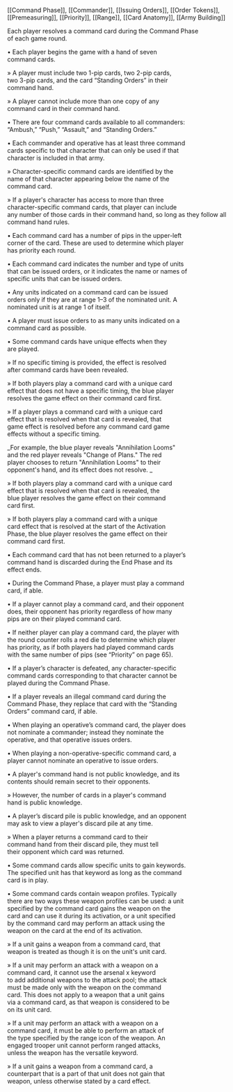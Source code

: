 [[Command Phase]], [[Commander]], [[Issuing Orders]], [[Order Tokens]], [[Premeasuring]], [[Priority]], [[Range]], [[Card Anatomy]], [[Army Building]]

Each player resolves a command card during the Command Phase  
of each game round.  

• Each player begins the game with a hand of seven  
command cards.  

» A player must include two 1-pip cards, two 2-pip cards,  
two 3-pip cards, and the card “Standing Orders” in their  
command hand.  

» A player cannot include more than one copy of any  
command card in their command hand.


• There are four command cards available to all commanders:  
“Ambush,” “Push,” “Assault,” and “Standing Orders.”  


• Each commander and operative has at least three command  
cards specific to that character that can only be used if that  
character is included in that army.  

» Character-specific command cards are identified by the  
name of that character appearing below the name of the  
command card.  

» If a player's character has access to more than three  
character-specific command cards, that player can include  
any number of those cards in their command hand, so long
as they follow all command hand rules.


• Each command card has a number of pips in the upper-left  
corner of the card. These are used to determine which player  
has priority each round.  


• Each command card indicates the number and type of units  
that can be issued orders, or it indicates the name or names of  
specific units that can be issued orders.  


• Any units indicated on a command card can be issued  
orders only if they are at range 1–3 of the nominated unit. A  
nominated unit is at range 1 of itself.  


• A player must issue orders to as many units indicated on a  
command card as possible.  


• Some command cards have unique effects when they  
are played.  

» If no specific timing is provided, the effect is resolved  
after command cards have been revealed.  

» If both players play a command card with a unique card  
effect that does not have a specific timing, the blue player  
resolves the game effect on their command card first.  

» If a player plays a command card with a unique card  
effect that is resolved when that card is revealed, that  
game effect is resolved before any command card game  
effects without a specific timing.  

_For example, the blue player reveals "Annihilation Looms"  
and the red player reveals "Change of Plans." The red  
player chooses to return "Annihilation Looms" to their  
opponent's hand, and its effect does not resolve. _ 

» If both players play a command card with a unique card  
effect that is resolved when that card is revealed, the  
blue player resolves the game effect on their command  
card first.  

» If both players play a command card with a unique  
card effect that is resolved at the start of the Activation  
Phase, the blue player resolves the game effect on their  
command card first.


• Each command card that has not been returned to a player’s  
command hand is discarded during the End Phase and its  
effect ends.  


• During the Command Phase, a player must play a command  
card, if able.  


• If a player cannot play a command card, and their opponent  
does, their opponent has priority regardless of how many  
pips are on their played command card.  


• If neither player can play a command card, the player with  
the round counter rolls a red die to determine which player  
has priority, as if both players had played command cards  
with the same number of pips (see “Priority” on page 65).  


• If a player’s character is defeated, any character-specific  
command cards corresponding to that character cannot be  
played during the Command Phase.  


• If a player reveals an illegal command card during the  
Command Phase, they replace that card with the “Standing  
Orders” command card, if able.  


• When playing an operative’s command card, the player does  
not nominate a commander; instead they nominate the  
operative, and that operative issues orders.  


• When playing a non-operative-specific command card, a  
player cannot nominate an operative to issue orders. 


• A player's command hand is not public knowledge, and its  
contents should remain secret to their opponents.  

» However, the number of cards in a player's command  
hand is public knowledge.  


• A player’s discard pile is public knowledge, and an opponent  
may ask to view a player's discard pile at any time.  

» When a player returns a command card to their  
command hand from their discard pile, they must tell  
their opponent which card was returned.  


• Some command cards allow specific units to gain keywords.  
The specified unit has that keyword as long as the command  
card is in play.


• Some command cards contain weapon profiles. Typically  
there are two ways these weapon profiles can be used: a unit  
specified by the command card gains the weapon on the  
card and can use it during its activation, or a unit specified  
by the command card may perform an attack using the  
weapon on the card at the end of its activation.  

» If a unit gains a weapon from a command card, that  
weapon is treated as though it is on the unit's unit card.  

» If a unit may perform an attack with a weapon on a  
command card, it cannot use the arsenal x keyword  
to add additional weapons to the attack pool; the attack  
must be made only with the weapon on the command  
card. This does not apply to a weapon that a unit gains  
via a command card, as that weapon is considered to be  
on its unit card.  

» If a unit may perform an attack with a weapon on a  
command card, it must be able to perform an attack of  
the type specified by the range icon of the weapon. An  
engaged trooper unit cannot perform ranged attacks,  
unless the weapon has the versatile keyword.  

» If a unit gains a weapon from a command card, a  
counterpart that is a part of that unit does not gain that  
weapon, unless otherwise stated by a card effect.